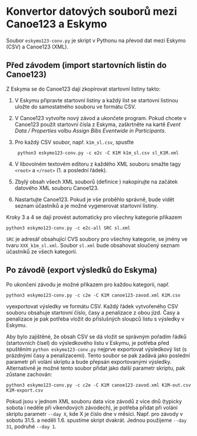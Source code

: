 # Konvertor datových souborů mezi Canoe123 a Eskymo

Soubor `eskymo123-conv.py` je skript v Pythonu na převod dat mezi Eskymo (CSV)
a Canoe123 (XML).

## Před závodem (import startovních listin do Canoe123)

Z Eskyma se do Canoe123 dají zkopírovat startovní listiny
takto:

1. V Eskymu připravte startovní listiny a každý list se startovní listinou
   uložte do samostatného souboru ve formátu CSV.

1. V Canoe123 vytvořte nový závod a ukončete program. Pokud chcete v Canoe123
   použít startovní čísla z Eskyma, zaškrtněte na kartě _Event Data
   / Properties_ volbu _Assign Bibs Eventwide in Participants_.

1. Pro každý CSV soubor, např. `k1m_sl.csv`, spusťte

        python3 eskymo123-conv.py -c e2c -C K1M k1m_sl.csv sl_K1M.xml

1. V libovolném textovém editoru z každého XML souboru smažte tagy `<root>`
   a `</root>` (1. a poslední řádek).

1. Zbylý obsah všech XML souborů (definice <Participants>) nakopírujte na
   začátek datového XML souboru Canoe123.

1. Nastartujte Canoe123. Pokud je vše proběhlo správně, bude vidět seznam
   účastníků a je možné vygenerovat startovní listiny.

Kroky 3 a 4 se dají provést automaticky pro všechny kategorie příkazem

    python3 eskymo123-conv.py -c e2c-all SRC sl.xml

`SRC` je adresář obsahující CVS soubory pro všechny kategorie, se jmény ve
tvaru `XXX_k1m_sl.xml`. Soubor `sl.xml` bude obsahovat sloučený seznam
účastníků ze všech kategorií.

## Po závodě (export výsledků do Eskyma)

Po ukončení závodu je možné příkazem pro každou kategorii, např.

    python3 eskymo123-conv.py -c c2e -C K1M canoe123-zavod.xml K1M.csv

vyexportovat výsledky ve formátu CSV. Každý řádek vytvořeného CSV souboru
obsahuje startovní číslo, časy a penalizace z obou jízd. Časy a penalizace je
pak potřeba vložit do příslušných sloupců listu s výsledky v Eskymu.

Aby bylo zajištěné, že obsah CSV se dá vložit se správným pořadím řádků
(startovních čísel) do výsledkového listu v Eskymu, je potřeba před spuštěním
`python eskymo123-conv.py` nejprve exportovat výsledkový list (s prázdnými časy
a penalizacemi). Tento soubor se pak zadává jako poslední parametr při volání
skriptu a bude přepsán exportovanými výsledky. Alternativně je možné tento
soubor přidat jako další parametr skriptu, pak zůstane zachován:

    python3 eskymo123-conv.py -c c2e -C K1M canoe123-zavod.xml K1M-out.csv K1M-export.csv

Pokud jsou v jednom XML souboru data více závodů z více dnů (typicky sobota
i neděle při víkendových závodech), je potřeba přidat při volání skriptu
parametr `--day X`, kde X je číslo dne v měsíci. Např. pro závody v sobotu
31.5. a neděli 1.6. spustíme skript dvakrát. Jednou použijeme `--day 31`,
podruhé `--day 1`.
